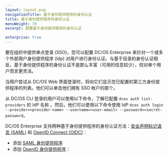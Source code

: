 ```yaml
---
layout: layout.pug
navigationTitle: 基于身份提供程序的身份认证
title: 基于身份提供程序的身份认证
menuWeight: 70
excerpt: 配置基于身份提供程序的身份认证

enterprise: true
---
```

<!-- The source repository for this topic is https://github.com/dcos/dcos-docs-site -->

要在组织中提供单点登录 (SSO)，您可以配置 DC/OS Enterprise 来针对一个或多个外部用户身份提供程序 (Idp) 对用户进行身份认证。与基于目录的身份认证相反，基于身份提供程序的身份认证不是那么丰富（可用的信息较少），但对单个用户而言更灵活。

当用户尝试从 DC/OS Web 界面登录时，将向它们显示您已配置的第三方身份提供程序的列表。他们可以单击他们拥有 SSO 帐户的那个。

从 DC/OS CLI 登录的用户可以使用以下命令，了解已配置 `dcos auth list-providers` 的 IdP 名称 。然后，他们可以使用以下命令使用 IdP `dcos auth login --provider=<provider-name> --username=<user-email> --password=<secret-password`。

DC/OS Enterprise 支持两种基于身份提供程序的身份认证方法：[安全声明标记语言 (SAML)](https://wiki.oasis-open.org/security/FrontPage) 和 [OpenID Connect (OIDC)](http://openid.net/connect/)：

- 添加 [SAML 身份提供程序](/dcos/cn/1.12/security/ent/sso/setup-saml/)
- 添加 [OpenID 身份提供程序](/dcos/cn/1.12/security/ent/sso/setup-openid/)：
